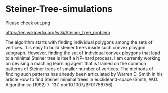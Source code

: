 # Steiner-Tree-simulations

Please check out.png


https://en.wikipedia.org/wiki/Steiner_tree_problem

The algorithm starts with finding individual polygons among the sets of vertices. It is easy to build steiner trees inside such convex ploygon subgraph. However, finding the set of individual convex ploygons that lead to a minimal Steiner tree is itself a NP-hard process. I am currently working on devising a maching learning agent that is trained on the common patterns of Steiner trees of smaller number of vertices. The methods of finding such patterns has already been articulated by Warren D. Smith in his article How to find Steiner minimal trees in euclideand-space (Smith, W.D. Algorithmica (1992) 7: 137. doi:10.1007/BF01758756).
